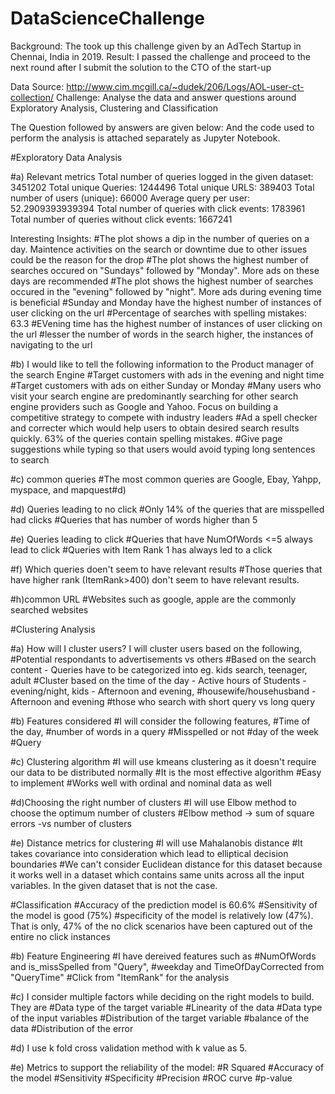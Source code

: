 # DataScienceChallenge

Background: The took up this challenge given by an AdTech Startup in Chennai, India in 2019.
Result: I passed the challenge and proceed to the next round after I submit the solution to the CTO of the start-up

Data Source: http://www.cim.mcgill.ca/~dudek/206/Logs/AOL-user-ct-collection/
Challenge: Analyse the data and answer questions around Exploratory Analysis, Clustering and Classification

The Question followed by answers are given below:
And the code used to perform the analysis is attached separately as Jupyter Notebook.

#Exploratory Data Analysis

#a) Relevant metrics
Total number of queries logged in the given dataset: 3451202
Total unique Queries: 1244496
Total unique URLS: 389403
Total number of users (unique): 66000
Average query per user: 52.2909393939394
Total number of queries with click events: 1783961
Total number of queries without click events: 1667241

Interesting Insights:
#The plot shows a dip in the number of queries on a day. Maintence activities on the search or downtime due to other issues could be the reason for the drop 
#The plot shows the highest number of searches occured on "Sundays" followed by "Monday". More ads on these days are recommended 
#The plot shows the highest number of searches occured in the "evening" followed by "night". More ads during evening time is beneficial 
#Sunday and Monday have the highest number of instances of user clicking on the url
#Percentage of searches with spelling mistakes: 63.3
#EVening time has the highest number of instances of user clicking on the url
#lesser the number of words in the search higher, the instances of navigating to the url

#b) I would like to tell the following information to the Product manager of the search Engine
#Target customers with ads in the evening and night time
#Target customers with ads on either Sunday or Monday
#Many users who visit your search engine are predominantly searching for other search engine providers such as Google and Yahoo. Focus on building a competitive strategy to compete with industry leaders
#Ad a spell checker and correcter which would help users to obtain desired search results quickly. 63% of the queries contain spelling mistakes.
#Give page suggestions while typing so that users would avoid typing long sentences to search

#c) common queries
#The most common queries are Google, Ebay, Yahpp, myspace, and mapquest#d) 

#d) Queries leading to no click
#Only 14% of the queries that are misspelled had clicks
#Queries that has number of words higher than 5

#e) Queries leading to click
#Queries that have  NumOfWords <=5 always lead to click
#Queries with Item Rank 1 has always led to a click

#f) Which queries doen't seem to have relevant results
#Those queries that have higher rank (ItemRank>400) don't seem to have relevant results. 

#h)common URL
#Websites such as google, apple are the commonly searched websites


#Clustering Analysis

#a) How will I cluster users?
I will cluster users based on the following,
#Potential respondants to advertisements vs others
#Based on the search content - Queries have to be categorized into eg. kids search, teenager, adult
#Cluster based on the time of the day - Active hours of Students - evening/night, kids - Afternoon and evening,
#housewife/househusband - Afternoon and evening
#those who search with short query vs long query

#b) Features considered
#I will consider the following features,
#Time of the day, 
#number of words in a query
#Misspelled or not
#day of the week
#Query

#c) Clustering algorithm
#I will use kmeans clustering as it doesn't require our data to be distributed normally
#It is the most effective algorithm
#Easy to implement
#Works well with ordinal and nominal data as well

#d)Choosing the right number of clusters
#I will use Elbow method to choose the optimum number of clusters
#Elbow method -> sum of square errors -vs number of clusters

#e) Distance metrics for clustering
#I will use Mahalanobis distance
#It takes covariance into consideration which lead to elliptical decision boundaries
#We can't consider Euclidean distance for this dataset because it works well in a dataset which contains same units across all the input variables. In the given dataset that is not the case.

#Classification
#Accuracy of the prediction model is 60.6%
#Sensitivity of the model is good (75%)
#specificity of the model is relatively low (47%). That is only, 47% of the no click scenarios have been captured out of the entire no click instances

#b) Feature Engineering
#I have dereived features such as 
    #NumOfWords and is_missSpelled from "Query", 
    #weekday and TimeOfDayCorrected from "QueryTime"
    #Click from "ItemRank" for the analysis

#c) I consider multiple factors while deciding on the right models to build. They are
    #Data type of the target variable
    #Linearity of the data
    #Data type of the input variables
    #Distribution of the target variable
    #balance of the data
    #Distribution of the error    
    
#d) I use k fold cross validation method with k value as 5.   
    
#e) Metrics to support the reliability of the model:
    #R Squared
    #Accuracy of the model
    #Sensitivity
    #Specificity
    #Precision
    #ROC curve
    #p-value
